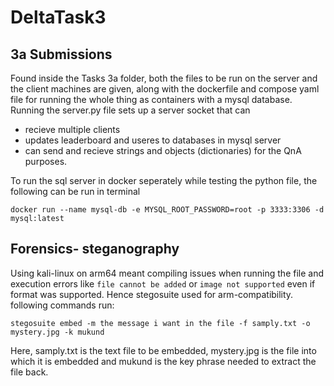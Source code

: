 # DeltaTask3
## 3a Submissions
Found inside the Tasks 3a folder, both the files to be run on the server and the client machines are given, along with the dockerfile and compose yaml file for running the whole thing as containers with a mysql database. 
Running the server.py file sets up a server socket that can
- recieve multiple clients
- updates leaderboard and useres to databases in mysql server
- can send and recieve strings and objects (dictionaries) for the QnA purposes.

To run the sql server in docker seperately while testing the python file, the following can be run in terminal

```
docker run --name mysql-db -e MYSQL_ROOT_PASSWORD=root -p 3333:3306 -d mysql:latest
```
## Forensics- steganography

Using kali-linux on arm64 meant compiling issues when running the file and execution errors like `file cannot be added` or `image not supported` even if format was supported. Hence stegosuite used for arm-compatibility.
following commands run:
```
stegosuite embed -m the message i want in the file -f samply.txt -o mystery.jpg -k mukund
```
Here, samply.txt is the text file to be embedded, mystery.jpg is the file into which it is embedded and mukund is the key phrase needed to extract the file back.
